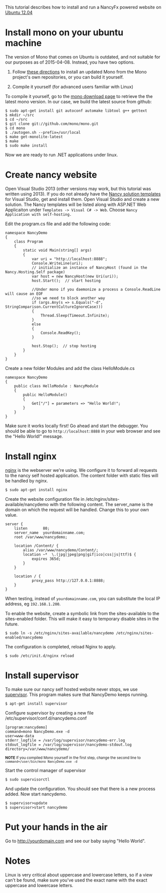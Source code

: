 This tutorial describes how to install and run a NancyFx powered website on [Ubuntu 12.04][ubuntu]

# Install mono on your ubuntu machine

The version of Mono that comes on Ubuntu is outdated, and not suitable for our purposes as of 2015-04-08. Instead, you have two options.

1. Follow [these directions](http://www.mono-project.com/docs/getting-started/install/linux/) to install an updated Mono from the Mono project's own repositories, or you can build it yourself.

2. Compile it yourself (for advanced users familiar with Linux)

To compile it yourself, go to the [mono download page][getmono] to retrieve the the latest mono version. In our case, we build the latest source from github:

    $ sudo apt-get install git autoconf automake libtool g++ gettext
    $ mkdir ~/src
    $ cd ~/src
    $ git clone git://github.com/mono/mono.git
    $ cd mono
    $ ./autogen.sh --prefix=/usr/local
    $ make get-monolite-latest
    $ make
    $ sudo make install

Now we are ready to run .NET applications under linux.

# Create nancy website
Open Visual Studio 2013 (other versions may work, but this tutorial was written using 2013). If you do not already have the [Nancy solution templates](https://visualstudiogallery.msdn.microsoft.com/f1e29f61-4dff-4b1e-a14b-6bd0d307611a) for Visual Studio, get and install them. Open Visual Studio and create a new solution. The Nancy templates will be listed along with ASP.NET Web Applicaiton under `Templates -> Visual C# -> Web`. Choose `Nancy Application with self-hosting.`

Edit the program.cs file and add the following code:

```c-sharp 
namespace NancyDemo
{
    class Program
    {
        static void Main(string[] args)
        {
            var uri = "http://localhost:8888";
            Console.WriteLine(uri);
            // initialize an instance of NancyHost (found in the Nancy.Hosting.Self package)
            var host = new NancyHost(new Uri(uri));
            host.Start();  // start hosting

            //Under mono if you daemonize a process a Console.ReadLine will cause an EOF 
            //so we need to block another way
            if (args.Any(s => s.Equals("-d", StringComparison.CurrentCultureIgnoreCase)))
            {
                Thread.Sleep(Timeout.Infinite);
            }
            else
            {
                Console.ReadKey();
            }

            host.Stop();  // stop hosting
        }
    }
}

```

Create a new folder Modules and add the class HelloModule.cs

```c-sharp
namespace NancyDemo
{
    public class HelloModule : NancyModule
    {
        public HelloModule()
        {
            Get["/"] = parameters => "Hello World!";
        }
    }
}
```

Make sure it works locally first! Go ahead and start the debugger. You should be able to go to `http://localhost:8888` in your web browser and see the "Hello World!" message.

# Install nginx
[nginx][nginx] is the webserver we're using. We configure it to forward all requests to the nancy self hosted application. The content folder with static files will be handled by nginx.

    $ sudo apt-get install nginx

Create the website configuration file in /etc/nginx/sites-available/nancydemo with the following content. The server_name is the domain on which the request will be handled. Change this to your own value.

    server {
        listen       80;
        server_name  yourdomainname.com;
        root /var/www/nancydemo;

        location /Content/ {
            alias /var/www/nancydemo/Content/;
            location ~*  \.(jpg|jpeg|png|gif|ico|css|js|ttf)$ {
                expires 365d;
            }
        }

        location / {
                proxy_pass http://127.0.0.1:8888;
        }
    }

When testing, instead of `yourdomainname.com`, you can substitute the local IP address, eg `192.168.1.200`.

To enable the website, create a symbolic link from the sites-available to the sites-enabled folder. This will make it easy to temporary disable sites in the future.

    $ sudo ln -s /etc/nginx/sites-available/nancydemo /etc/nginx/sites-enabled/nancydemo

The configuration is completed, reload Nginx to apply.

    $ sudo /etc/init.d/nginx reload

# Install supervisor
To make sure our nancy self hosted website never stops, we use [supervisor][supervisor]. This program makes sure that NancyDemo keeps running.

    $ apt-get install supervisor

Configure supervisor by creating a new file /etc/supervisor/conf.d/nancydemo.conf

    [program:nancydemo]
    command=mono NancyDemo.exe -d
    user=www-data
    stderr_logfile = /var/log/supervisor/nancydemo-err.log
    stdout_logfile = /var/log/supervisor/nancydemo-stdout.log
    directory=/var/www/nancydemo/

<sup>**NOTE** If you compiled Mono yourself in the first step, change the second line to `command=/user/bin/mono NancyDemo.exe -d`</sup>

Start the control manager of supervisor

    $ sudo supervisorctl

And update the configuration. You should see that there is a new process added. Now start nancydemo.

    $ supervisor>update
    $ supervisor>start nancydemo

# Put your hands in the air
Go to http://yourdomain.com and see our baby saying "Hello World".

# Notes
Linux is very critical about uppercase and lowercase letters, so if a view can't be found, make sure you've used the exact name with the exact uppercase and lowercase letters.

[getmono]: http://mono-project.com/Obtaining_Mono
[ubuntu]: http://www.ubuntu.com/download/desktop
[supervisor]: http://supervisord.org/
[nginx]: http://nginx.org/
[nancy-nuget]: https://www.dropbox.com/s/8fyp5725ghqiwte/NancyNuget.png "nancy nuget"